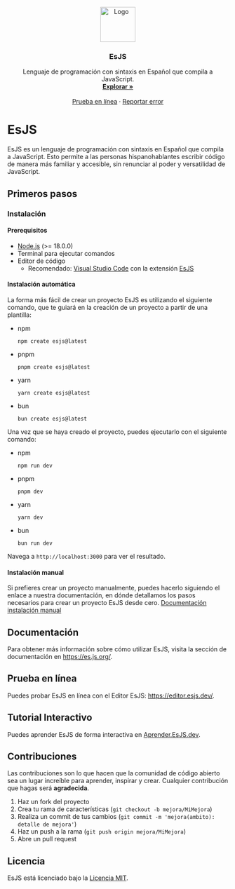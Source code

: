 <br />
<div align="center">
  <a href="https://github.com/es-js/esjs">
    <img src="https://es.js.org/assets/logo.png" alt="Logo" width="80" height="80">
  </a>

<h3 align="center">EsJS</h3>

  <p align="center">
    Lenguaje de programación con sintaxis en Español que compila a JavaScript.
    <br />
    <a href="https://es.js.org"><strong>Explorar »</strong></a>
    <br />
    <br />
    <a href="https://editor.esjs.dev/">Prueba en línea</a>
    ·
    <a href="https://github.com/es-js/esjs/issues/new?labels=bug">Reportar error</a>
</div>

# EsJS

EsJS es un lenguaje de programación con sintaxis en Español que compila a JavaScript. Esto permite a las personas hispanohablantes escribir código de manera más familiar y accesible, sin renunciar al poder y versatilidad de JavaScript.

## Primeros pasos

### Instalación

#### Prerequisitos

- [Node.js](https://nodejs.org/) (>= 18.0.0)
- Terminal para ejecutar comandos
- Editor de código
  - Recomendado: [Visual Studio Code](https://code.visualstudio.com/) con la extensión [EsJS](https://marketplace.visualstudio.com/items?itemName=EnzoNotario.vscode-esjs)

#### Instalación automática

La forma más fácil de crear un proyecto EsJS es utilizando el siguiente comando, que te guiará en la creación de un proyecto a partir de una plantilla:

- npm
    ```bash[npm]
    npm create esjs@latest
    ```
- pnpm
    ```bash[pnpm]
    pnpm create esjs@latest
    ```
- yarn
    ```bash[yarn]
    yarn create esjs@latest
    ```
- bun
    ```bash[bun]
    bun create esjs@latest
    ```

Una vez que se haya creado el proyecto, puedes ejecutarlo con el siguiente comando:

- npm
    ```bash[npm]
    npm run dev
    ```
- pnpm
    ```bash[pnpm]
    pnpm dev
    ```
- yarn
    ```bash[yarn]
    yarn dev
    ```
- bun
    ```bash[bun]
    bun run dev
    ```

Navega a `http://localhost:3000` para ver el resultado.

#### Instalación manual

Si prefieres crear un proyecto manualmente, puedes hacerlo siguiendo el enlace a nuestra documentación, en dónde detallamos los pasos necesarios para crear un proyecto EsJS desde cero. [Documentación instalación manual](https://es.js.org/assets/logo.png)

## Documentación

Para obtener más información sobre cómo utilizar EsJS, visita la sección de documentación en https://es.js.org/.

## Prueba en línea

Puedes probar EsJS en línea con el Editor EsJS: https://editor.esjs.dev/.

## Tutorial Interactivo

Puedes aprender EsJS de forma interactiva en [Aprender.EsJS.dev](https://aprender.esjs.dev/).

## Contribuciones

Las contribuciones son lo que hacen que la comunidad de código abierto sea un lugar increíble para aprender, inspirar y crear. Cualquier contribución que hagas será **agradecida**.

1. Haz un fork del proyecto
2. Crea tu rama de características (`git checkout -b mejora/MiMejora`)
3. Realiza un commit de tus cambios (`git commit -m 'mejora(ambito): detalle de mejora'`)
4. Haz un push a la rama (`git push origin mejora/MiMejora`)
5. Abre un pull request

## Licencia

EsJS está licenciado bajo la [Licencia MIT](LICENSE).
